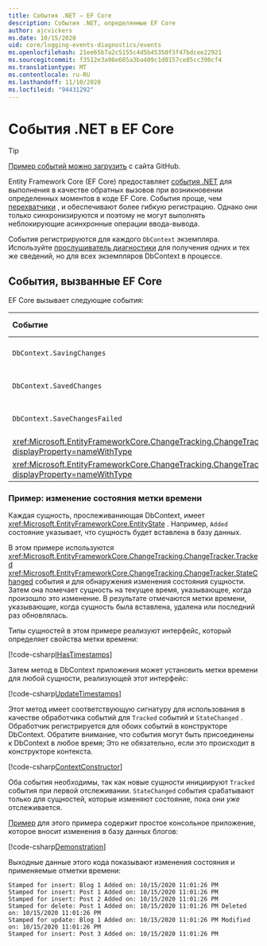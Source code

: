 ```yaml
---
title: События .NET — EF Core
description: События .NET, определяемые EF Core
author: ajcvickers
ms.date: 10/15/2020
uid: core/logging-events-diagnostics/events
ms.openlocfilehash: 21ee65b7a2c5155c4d5b45350f3f47bdcee22921
ms.sourcegitcommit: f3512e3a98e685a3ba409c1d0157ce85cc390cf4
ms.translationtype: MT
ms.contentlocale: ru-RU
ms.lasthandoff: 11/10/2020
ms.locfileid: "94431292"
---
```

# <a name="net-events-in-ef-core"></a>События .NET в EF Core

> [!TIP]  
> [Пример событий можно загрузить](https://github.com/dotnet/EntityFramework.Docs/tree/master/samples/core/Miscellaneous/Events) с сайта GitHub.

Entity Framework Core (EF Core) предоставляет [события .NET](/dotnet/standard/events/) для выполнения в качестве обратных вызовов при возникновении определенных моментов в коде EF Core. События проще, чем [перехватчики](xref:core/logging-events-diagnostics/interceptors) , и обеспечивают более гибкую регистрацию. Однако они только синхронизируются и поэтому не могут выполнять неблокирующие асинхронные операции ввода-вывода.

События регистрируются для каждого `DbContext` экземпляра. Используйте [прослушиватель диагностики](xref:core/logging-events-diagnostics/diagnostic-listeners) для получения одних и тех же сведений, но для всех экземпляров DbContext в процессе.

## <a name="events-raised-by-ef-core"></a>События, вызванные EF Core

EF Core вызывает следующие события:

| Событие | Представленная версия | При возникновении
|:------|--------------------|-------
| `DbContext.SavingChanges` <!-- Issue #2748 -->| 5,0 | В начале <xref:Microsoft.EntityFrameworkCore.DbContext.SaveChanges%2A> или <xref:Microsoft.EntityFrameworkCore.DbContext.SaveChangesAsync%2A>
| `DbContext.SavedChanges`  <!-- Issue #2748 -->| 5,0 | В конце успешного <xref:Microsoft.EntityFrameworkCore.DbContext.SaveChanges%2A> или <xref:Microsoft.EntityFrameworkCore.DbContext.SaveChangesAsync%2A>
| `DbContext.SaveChangesFailed`  <!-- Issue #2748 -->| 5,0 | В конце сбоя <xref:Microsoft.EntityFrameworkCore.DbContext.SaveChanges%2A> или <xref:Microsoft.EntityFrameworkCore.DbContext.SaveChangesAsync%2A>
| <xref:Microsoft.EntityFrameworkCore.ChangeTracking.ChangeTracker.Tracked?displayProperty=nameWithType> | 2.1 | При отслеживании сущности в контексте
| <xref:Microsoft.EntityFrameworkCore.ChangeTracking.ChangeTracker.StateChanged?displayProperty=nameWithType> | 2.1 | Изменение состояния отслеживающей сущности

### <a name="example-timestamp-state-changes"></a>Пример: изменение состояния метки времени

Каждая сущность, прослеживаниющая DbContext, имеет <xref:Microsoft.EntityFrameworkCore.EntityState> . Например, `Added` состояние указывает, что сущность будет вставлена в базу данных.

В этом примере используются <xref:Microsoft.EntityFrameworkCore.ChangeTracking.ChangeTracker.Tracked> <xref:Microsoft.EntityFrameworkCore.ChangeTracking.ChangeTracker.StateChanged> события и для обнаружения изменения состояния сущности. Затем она помечает сущность на текущее время, указывающее, когда произошло это изменение. В результате отмечаются метки времени, указывающие, когда сущность была вставлена, удалена или последний раз обновлялась.

Типы сущностей в этом примере реализуют интерфейс, который определяет свойства метки времени:

<!--
public interface IHasTimestamps
{
    DateTime? Added { get; set; }
    DateTime? Deleted { get; set; }
    DateTime? Modified { get; set; }
}
-->
[!code-csharp[IHasTimestamps](../../../samples/core/Miscellaneous/Events/Program.cs?name=IHasTimestamps)]

Затем метод в DbContext приложения может установить метки времени для любой сущности, реализующей этот интерфейс:

<!--
    private static void UpdateTimestamps(object sender, EntityEntryEventArgs e)
    {
        if (e.Entry.Entity is IHasTimestamps entityWithTimestamps)
        {
            switch (e.Entry.State)
            {
                case EntityState.Deleted:
                    entityWithTimestamps.Deleted = DateTime.UtcNow;
                    Console.WriteLine($"Stamped for delete: {e.Entry.Entity}");
                    break;
                case EntityState.Modified:
                    entityWithTimestamps.Modified = DateTime.UtcNow;
                    Console.WriteLine($"Stamped for update: {e.Entry.Entity}");
                    break;
                case EntityState.Added:
                    entityWithTimestamps.Added = DateTime.UtcNow;
                    Console.WriteLine($"Stamped for insert: {e.Entry.Entity}");
                    break;
            }
        }
    }
-->
[!code-csharp[UpdateTimestamps](../../../samples/core/Miscellaneous/Events/Program.cs?name=UpdateTimestamps)]

Этот метод имеет соответствующую сигнатуру для использования в качестве обработчика событий для `Tracked` событий и `StateChanged` . Обработчик регистрируется для обоих событий в конструкторе DbContext. Обратите внимание, что события могут быть присоединены к DbContext в любое время; Это не обязательно, если это происходит в конструкторе контекста.

<!--
    public BlogsContext()
    {
        ChangeTracker.StateChanged += UpdateTimestamps;
        ChangeTracker.Tracked += UpdateTimestamps;
    }
-->
[!code-csharp[ContextConstructor](../../../samples/core/Miscellaneous/Events/Program.cs?name=ContextConstructor)]

Оба события необходимы, так как новые сущности инициируют `Tracked` события при первой отслеживании. `StateChanged` события срабатывают только для сущностей, которые изменяют состояние, пока они _уже_ отслеживается.

[Пример](https://github.com/dotnet/EntityFramework.Docs/tree/master/samples/core/Miscellaneous/Events) для этого примера содержит простое консольное приложение, которое вносит изменения в базу данных блогов:

<!--
        using (var context = new BlogsContext())
        {
            context.Database.EnsureDeleted();
            context.Database.EnsureCreated();
            
            context.Add(
                new Blog
                {
                    Id = 1,
                    Name = "EF Blog",
                    Posts =
                    {
                        new Post { Id = 1, Title = "EF Core 3.1!" },
                        new Post { Id = 2, Title = "EF Core 5.0!" }
                    }
                });

            context.SaveChanges();
        }

        using (var context = new BlogsContext())
        {
            var blog = context.Blogs.Include(e => e.Posts).Single();

            blog.Name = "EF Core Blog";
            context.Remove(blog.Posts.First());
            blog.Posts.Add(new Post { Id = 3, Title = "EF Core 6.0!" });

            context.SaveChanges();
        }
-->
[!code-csharp[Demonstration](../../../samples/core/Miscellaneous/Events/Program.cs?name=Demonstration)]

Выходные данные этого кода показывают изменения состояния и применяемые отметки времени:

```output
Stamped for insert: Blog 1 Added on: 10/15/2020 11:01:26 PM
Stamped for insert: Post 1 Added on: 10/15/2020 11:01:26 PM
Stamped for insert: Post 2 Added on: 10/15/2020 11:01:26 PM
Stamped for delete: Post 1 Added on: 10/15/2020 11:01:26 PM Deleted on: 10/15/2020 11:01:26 PM
Stamped for update: Blog 1 Added on: 10/15/2020 11:01:26 PM Modified on: 10/15/2020 11:01:26 PM
Stamped for insert: Post 3 Added on: 10/15/2020 11:01:26 PM
```
